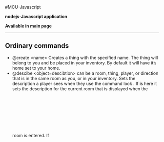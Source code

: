 #MCU-Javascript

**nodejs-Javascript application**

**Available in [main page](https://comp3207-cw1-1718-jz1g17.herokuapp.com/)**

---

## Ordinary commands 
*    @create <name<name>> Creates a thing with the specified name. The thing will belong to you and be placed in your inventory. By default it will have it’s home set to your home. 
*    @descibe <object<player>=descibtion<message><object>> <object> can be a room, thing, player, or direction that is in the same room as you, or in your inventory. Sets the description a player sees when they use the command look <object>. If <object> is here it sets the description for the current room that is displayed when the room is entered. If <object> is me it sets the description for your character. You can only set the description of an object you own. 
*    @dig <name<name>> Creates a new room with the specified name, and prints the room’s number. 
*    @create <name<name>>
*    @create <name<name>>
*    drop <objective<object>>
*    throw <objective<object>>
  Drops the specified object. <object> must be a thing. Can only be used on objects you are carrying. If the current room has the temple flag set, the object will return to its home; if the current room has a dropto set, the object will go the the dropto; otherwise, the item will be placed in the current room. If both flags are set, the object will return to its home. 
*    examine <name<object>> Prints a detailed description of object specified by <name> giving name, description, owner, key, failure message, success message, others failure message, others success message, target, type, password and flags. This is followed by a list of contents (names and types) if there are any. Can only be used on objects you own that are visible to you (in the same room or in your inventory). 
*    get <objective<object>>
*    take <objective<object>> Gets the specified object. <object> must be a thing in the same room as you. 
*    go <direction<object>>
*    goto <direction<object>>
*    move <direction<object>> Moves in the specified direction. **go home** is a special command that returns you to your home (initially the Zepler Foyer). If the direction is unambiguous, the go may be omitted. 
*    inventory Lists what you are carrying. 
*    look <objective<object>>
*    read <objective<object>> <object> can be the name of the current room, or a thing, player, or direction within the current room or in your inventory. Prints a description of <object>. If the object name is omitted, then the current room is assumed. 
*    page <player<object>> Used to inform an active player that you are looking for them. The targeted player will get a message telling them your name and location. 
*    say <message<object>> Display the <message> with the notification that you said it to other players in the same room. For example, if your player’s name is Betty the other players in the same room will see:
```bash
Junming says "<message>"
```
*    look <objective<object>>
*    whisper <player<player>=message<message><object>> <player> is presented with <message> saying that you whispered it. You can only whisper to players in the same room. The other players in the room will normally see the message:
```bash
Betty whispers something to <player>.
```
However, occasionally (with a 1 in 10 probability), another player might instead overhear your whisper and see:
```bash
You overheard Betty whisper "<message>" to <player>.
```
  
































